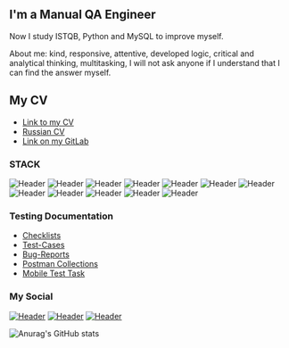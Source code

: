## I'm a Manual QA Engineer 
Now I study ISTQB, Python and MySQL to improve myself.

About me: kind, responsive, attentive, developed logic, critical and analytical thinking, multitasking, I will not ask anyone if I understand that I can find the answer myself.
## My CV
- [Link to my CV](https://drive.google.com/file/d/1GHlrdecQnuI2thk6BVhm9Ky1Q0vzA_9b/view?usp=share_link)
- [Russian CV](https://drive.google.com/file/d/158gZCM-bN55dHhCOhU36jpDLA3rkzyG1/view?usp=share_link) 
- [Link on my GitLab](https://gitlab.com/swoneq)


### STACK
![Header](https://img.shields.io/badge/Jira-090909?style=for-the-badge&logo=jira&logoColor=136be1)
![Header](https://img.shields.io/badge/Confluence-090909?style=for-the-badge&logo=confluence&logoColor=2674f2)
![Header](https://img.shields.io/badge/Postman-090909?style=for-the-badge&logo=postman&logoColor=f76935)
![Header](https://img.shields.io/badge/Swagger-090909?style=for-the-badge&logo=swagger&logoColor=7ede2b)
![Header](https://img.shields.io/badge/Github-090909?style=for-the-badge&logo=github&logoColor=8cc4d7)
![Header](https://img.shields.io/badge/Figma-090909?style=for-the-badge&logo=figma&logoColor=7d5fa6)
![Header](https://img.shields.io/badge/DevTools-090909?style=for-the-badge&logo=googlechrome&logoColor=2674f2)
![Header](https://img.shields.io/badge/AndroidStudio-090909?style=for-the-badge&logo=androidstudio&logoColor=3ad07d)
![Header](https://img.shields.io/badge/TestRail-090909?style=for-the-badge&logo=Testrail&logoColor=71b556)
![Header](https://img.shields.io/badge/Fiddler-090909?style=for-the-badge&logo=fiddler&logoColor=8cc4d7)
![Header](https://img.shields.io/badge/CharlesProxy-090909?style=for-the-badge&logo=charlesproxy&logoColor=8cc4d7)
![Header](https://img.shields.io/badge/Salesforce-090909?style=for-the-badge&logo=Salesforce&logoColor=2674f2)


### Testing Documentation

- [Checklists](https://docs.google.com/spreadsheets/d/1fkZtTXLyCeXs4JOvjgVTZ0JpkIfxFu_v3qt9zduuEk8/edit?usp=sharing)
- [Test-Cases](https://docs.google.com/spreadsheets/d/1IvtxWnNFiv2t8HjH8pkZjIJoOtFrcvCYwZkZYonCrUk/edit?usp=sharing)
- [Bug-Reports](https://docs.google.com/spreadsheets/d/1IvtxWnNFiv2t8HjH8pkZjIJoOtFrcvCYwZkZYonCrUk/edit#gid=986167398)
- [Postman Collections](https://app.getpostman.com/run-collection/22790036-16cb5781-39ec-4f89-bed4-a9e310080b96?action=collection%2Ffork&collection-url=entityId%3D22790036-16cb5781-39ec-4f89-bed4-a9e310080b96%26entityType%3Dcollection%26workspaceId%3Da143d732-6939-43ae-96d7-b35dadffe5e8)
- [Mobile Test Task](https://docs.google.com/spreadsheets/d/13CUB8i0SOy2MuokHRonoLlG5i2-0KXJHA-Kbj_nBbz8/edit?usp=share_link)

### My Social
[![Header](https://img.shields.io/badge/Instagram-090909?style=for-the-badge&logo=instagram&logoColor=9939a3)](https://www.instagram.com/dmitriy1940/)
[![Header](https://img.shields.io/badge/Telegram-090909?style=for-the-badge&logo=telegram&logoColor=31a5db)](https://t.me/fesel19)
[![Header](https://img.shields.io/badge/Linkedin-090909?style=for-the-badge&logo=linkedin&logoColor=0073b1)](https://www.linkedin.com/in/dmitrii-baranov-485586209/)

![Anurag's GitHub stats](https://github-readme-stats.vercel.app/api?username=fesel1&show_icons=true&theme=radical)
